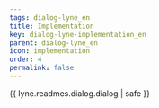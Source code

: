 ```yaml
---
tags: dialog-lyne_en
title: Implementation
key: dialog-lyne-implementation_en
parent: dialog-lyne_en
icon: implementation
order: 4
permalink: false  
---
```

{{ lyne.readmes.dialog.dialog | safe }}


